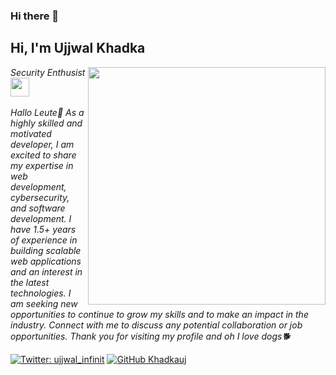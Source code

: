 ### Hi there 👋

<!--
**khadkauj/khadkauj** is a ✨ _special_ ✨ repository because its `README.md` (this file) appears on your GitHub profile.

Here are some ideas to get you started:

- 🔭 I’m currently working on ...
- 🌱 I’m currently learning ...
- 👯 I’m looking to collaborate on ...
- 🤔 I’m looking for help with ...
- 💬 Ask me about ...
- 📫 How to reach me: ...
- 😄 Pronouns: ...
- ⚡ Fun fact: ...
-->
<h2> Hi, I'm Ujjwal Khadka</h2>
<img align='right' src="https://github-readme-stats.vercel.app/api?username=khadkauj&show_icons=true&theme=radical"
    width="380">
<p><em>Security Enthusist <br><img src="https://media.giphy.com/media/WUlplcMpOCEmTGBtBW/giphy.gif" width="30"><br><br>
        Hallo Leute👋
        As a highly skilled and motivated developer, I am excited to share my expertise in web development,
        cybersecurity, and software development. I have 1.5+ years of experience in building scalable web applications
        and an interest in the latest technologies. I am seeking new opportunities to continue to grow my skills and to
        make an impact in the industry. Connect with me to discuss any potential collaboration or job opportunities.
        Thank you for visiting my profile and oh I love dogs🐕
    </em></p>

[![Twitter:
ujjwal_infinit](https://img.shields.io/twitter/follow/ujjwal_infinit?style=flat-square)](https://twitter.com/infinitkripalu)
[![GitHub
Khadkauj](https://img.shields.io/github/followers/KathanP19?label=follow%20github&style=flat-square)](https://github.com/KathanP19)
